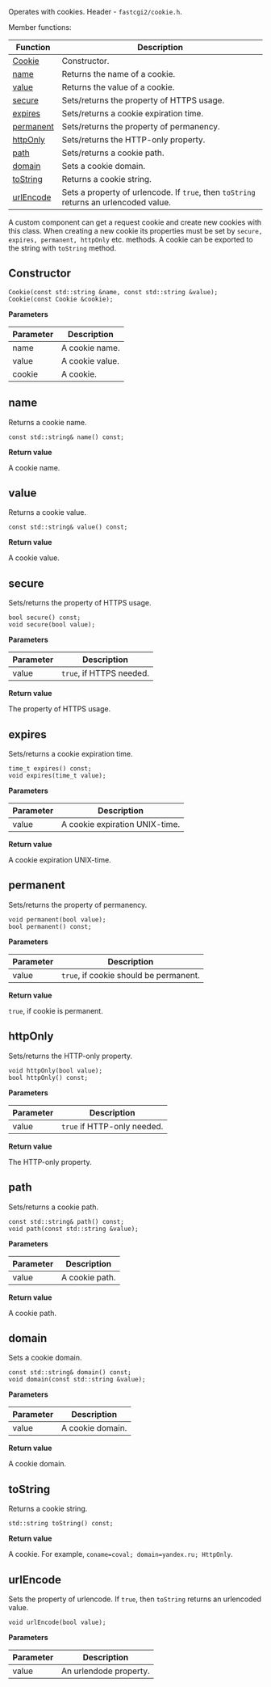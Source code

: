 Operates with cookies. Header - `fastcgi2/cookie.h`.

Member functions:

|Function|Description|
|-----|--------|
|[Cookie](#metodkonstruktorklassa)|Constructor.|
|[name](#metodname)|Returns the name of a cookie.|
|[value](#metodvalue)|Returns the value of a cookie.|
|[secure](#metodsecure)|Sets/returns the property of HTTPS usage.|
|[expires](#metodexpires)|Sets/returns a cookie expiration time.|
|[permanent](#metodpermanent)|Sets/returns the property of permanency.|
|[httpOnly](#metodhttponly)|Sets/returns the HTTP-only property.|
|[path](#metodpath)|Sets/returns a cookie path.|
|[domain](#metoddomain)|Sets a cookie domain.|
|[toString](#metodtostring)|Returns a cookie string.|
|[urlEncode](#metodurlencode)|Sets a property of urlencode. If `true`, then `toString` returns an urlencoded value.|

A custom component can get a request cookie and create new cookies with this class. When creating a new cookie its properties must be set by `secure, expires, permanent, httpOnly` etc. methods.
A cookie can be exported to the string with `toString` method.

## <a id="metodkonstruktorklassa"/> Constructor

```
Cookie(const std::string &name, const std::string &value);
Cookie(const Cookie &cookie);
```

**Parameters**

|Parameter|Description|
|--------|--------|
|name|A cookie name.|
|value|A cookie value.|
|cookie|A cookie.|

## <a id="metodname"/> name
Returns a cookie name.

```
const std::string& name() const;
```

**Return value**

A cookie name.

## <a id="metodvalue"/> value
Returns a cookie value.

```
const std::string& value() const;
```
**Return value**

A cookie value.

## <a id="metodsecure"/> secure
Sets/returns the property of HTTPS usage.

```
bool secure() const;
void secure(bool value);
```

**Parameters**

|Parameter|Description|
|--------|--------|
|value|`true`, if HTTPS needed.|

**Return value**

The property of HTTPS usage.

## <a id="metodexpires"/> expires
Sets/returns a cookie expiration time.

```
time_t expires() const;
void expires(time_t value);
```

**Parameters**

|Parameter|Description|
|--------|--------|
|value|A cookie expiration UNIX-time.|

**Return value**

A cookie expiration UNIX-time.

## <a id="metodpermanent"/> permanent
Sets/returns the property of permanency.

```
void permanent(bool value);
bool permanent() const;
```

**Parameters**

|Parameter|Description|
|--------|--------|
|value|`true`, if cookie should be permanent.|

**Return value**

`true`, if cookie is permanent.

## <a id="metodhttponly"/> httpOnly
Sets/returns the HTTP-only property.

```
void httpOnly(bool value);
bool httpOnly() const;
```

**Parameters**

|Parameter|Description|
|--------|--------|
|value|`true` if HTTP-only needed.|

**Return value**

The HTTP-only property.

## <a id="metodpath"/> path
Sets/returns a cookie path.

```
const std::string& path() const;
void path(const std::string &value);
```

**Parameters**

|Parameter|Description|
|--------|--------|
|value|A cookie path.|

**Return value**

A cookie path.

## <a id="metoddomain"/> domain
Sets a cookie domain.

```
const std::string& domain() const;
void domain(const std::string &value);
```

**Parameters**

|Parameter|Description|
|--------|--------|
|value|A cookie domain.|

**Return value**

A cookie domain.

## <a id="metodtostring"/> toString
Returns a cookie string.

```
std::string toString() const;
```

**Return value**

A cookie. For example, `coname=coval; domain=yandex.ru; HttpOnly`.

## <a id="metodurlencode"/> urlEncode
Sets the property of urlencode. If `true`, then `toString` returns an urlencoded value.

```
void urlEncode(bool value);
```

**Parameters**

|Parameter|Description|
|--------|--------|
|value|An urlendode property.|
